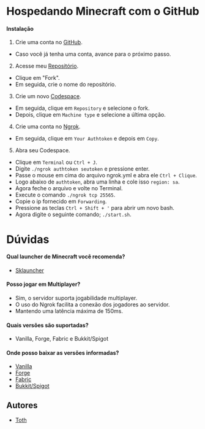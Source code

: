 # Hospedando Minecraft com o GitHub

#### Instalação

1. Crie uma conta no [GitHub](https://github.com/signup).
- Caso você já tenha uma conta, avance para o próximo passo.

2. Acesse meu [Repositório](https://github.com/tothpng/minecraft).
- Clique em "Fork".
- Em seguida, crie o nome do repositório.

3. Crie um novo [Codespace](https://github.com/codespaces/new).
- Em seguida, clique em `Repository` e selecione o fork.
- Depois, clique em `Machine type` e selecione a última opção.

4. Crie uma conta no [Ngrok](https://dashboard.ngrok.com/signup).
- Em seguida, clique em `Your Authtoken` e depois em `Copy`.

5. Abra seu Codespace. 
- Clique em `Terminal` ou `Ctrl + J`.
- Digite `./ngrok authtoken seutoken` e pressione enter.
- Passe o mouse em cima do arquivo ngrok.yml e abra ele `Ctrl + Clique`.
- Logo abaixo de `authtoken`, abra uma linha e cole isso `region: sa`.
- Agora feche o arquivo e volte no Terminal.
- Execute o comando `./ngrok tcp 25565`.
- Copie o ip fornecido em `Forwarding`.
- Pressione as teclas `Ctrl + Shift + '` para abrir um novo bash.
- Agora digite o seguinte comando; `./start.sh`.

# Dúvidas

#### Qual launcher de Minecraft você recomenda?

- [Sklauncher](https://skmedix.pl/downloads)

#### Posso jogar em Multiplayer?

- Sim, o servidor suporta jogabilidade multiplayer.
- O uso do Ngrok facilita a conexão dos jogadores ao servidor.
- Mantendo uma latência máxima de 150ms.

#### Quais versões são suportadas?

- Vanilla, Forge, Fabric e Bukkit/Spigot

#### Onde posso baixar as versões informadas?

- [Vanilla](https://mcversions.net/)
- [Forge](https://files.minecraftforge.net/net/minecraftforge/forge/)
- [Fabric](https://fabricmc.net/use/server/)
- [Bukkit/Spigot](https://papermc.io/downloads/paper)

## Autores

- [Toth](https://github.com/tothpng)
